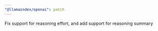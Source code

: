 ```yaml
---
"@llamaindex/openai": patch
---
```


Fix support for reasoning effort, and add support for reasoning summary

